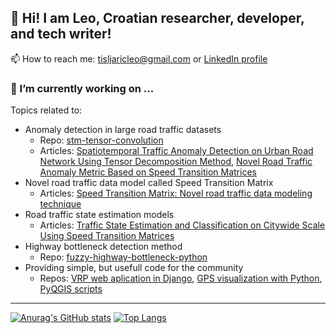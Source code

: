 ## 👋 Hi! I am Leo, Croatian researcher, developer, and tech writer!  
📫 How to reach me: tisljaricleo@gmail.com or [LinkedIn profile](https://www.linkedin.com/in/leo-tisljaric-28a56b123/) 

<!--
- 🔭 I’m currently working on ...
- 🌱 I’m currently learning ...
- 👯 I’m looking to collaborate on ...
- 🤔 I’m looking for help with ...
- 💬 Ask me about ...
- 📫 How to reach me: ...
- 😄 Pronouns: ...
- ⚡ Fun fact: ...
-->
### 🤔 I’m currently working on ...
Topics related to:
- Anomaly detection in large road traffic datasets 
  - Repo: [stm-tensor-convolution](https://github.com/tisljaricleo/stm-tensor-convolution)
  - Articles: [Spatiotemporal Traffic Anomaly Detection on Urban Road Network Using Tensor Decomposition Method](https://www.researchgate.net/publication/344667216_Spatiotemporal_Traffic_Anomaly_Detection_on_Urban_Road_Network_Using_Tensor_Decomposition_Method), [Novel Road Traffic Anomaly Metric Based on Speed Transition Matrices](https://towardsdatascience.com/novel-road-traffic-anomaly-metric-based-on-speed-transition-matrices-f2faf7d3b38b)
- Novel road traffic data model called Speed Transition Matrix
  - Articles: [Speed Transition Matrix: Novel road traffic data modeling technique](https://medium.com/analytics-vidhya/speed-transition-matrix-novel-road-traffic-data-modeling-technique-d37bd82398d1)
- Road traffic state estimation models
  - Articles: [Traffic State Estimation and Classification on Citywide Scale Using Speed Transition Matrices](https://www.researchgate.net/publication/344138884_Traffic_State_Estimation_and_Classification_on_Citywide_Scale_Using_Speed_Transition_Matrices)
- Highway bottleneck detection method
  - Repo: [fuzzy-highway-bottleneck-python](https://github.com/tisljaricleo/fuzzy-highway-bottleneck-python)
- Providing simple, but usefull code for the community
  - Repos: [VRP web aplication in Django](https://github.com/tisljaricleo/VRPwebapp), [GPS visualization with Python](https://github.com/tisljaricleo/GPS-visualization-Python), [PyQGIS scripts](https://github.com/tisljaricleo/PyQgisScripts)  

***

[![Anurag's GitHub stats](https://github-readme-stats.vercel.app/api?username=tisljaricleo)](https://github.com/anuraghazra/github-readme-stats) [![Top Langs](https://github-readme-stats.vercel.app/api/top-langs/?username=tisljaricleo)](https://github.com/anuraghazra/github-readme-stats) 
